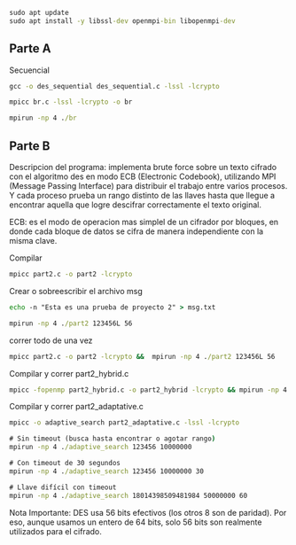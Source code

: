 ```cmd
sudo apt update
sudo apt install -y libssl-dev openmpi-bin libopenmpi-dev

```

## Parte A

Secuencial
```cmd
gcc -o des_sequential des_sequential.c -lssl -lcrypto
```

```cmd
mpicc br.c -lssl -lcrypto -o br
```

```cmd
mpirun -np 4 ./br
```


## Parte B

Descripcion del programa: 
implementa brute force sobre un texto cifrado con el algoritmo des en modo ECB (Electronic Codebook), utilizando MPI (Message Passing Interface) para distribuir el trabajo entre varios procesos. 
Y cada proceso prueba un rango distinto de las llaves hasta que llegue a encontrar aquella que logre descifrar correctamente el texto original. 

ECB: es el modo de operacion mas simplel de un cifrador por bloques, en donde cada bloque de datos se cifra de manera independiente con la misma clave.  

Compilar
```cmd
mpicc part2.c -o part2 -lcrypto

```

Crear o sobreescribir el archivo msg
```cmd
echo -n "Esta es una prueba de proyecto 2" > msg.txt
```


```cmd
mpirun -np 4 ./part2 123456L 56
```


correr todo de una vez
```cmd
mpicc part2.c -o part2 -lcrypto &&  mpirun -np 4 ./part2 123456L 56
```


Compilar y correr part2_hybrid.c
```cmd
mpicc -fopenmp part2_hybrid.c -o part2_hybrid -lcrypto && mpirun -np 4 ./part2_hybrid 18014398509481984L 56 100000 60
```



Compilar y correr part2_adaptative.c
```cmd
mpicc -o adaptive_search part2_adaptative.c -lssl -lcrypto

# Sin timeout (busca hasta encontrar o agotar rango)
mpirun -np 4 ./adaptive_search 123456 10000000

# Con timeout de 30 segundos
mpirun -np 4 ./adaptive_search 123456 10000000 30

# Llave difícil con timeout
mpirun -np 4 ./adaptive_search 18014398509481984 50000000 60
```


Nota Importante:
DES usa 56 bits efectivos (los otros 8 son de paridad).
Por eso, aunque usamos un entero de 64 bits, solo 56 bits son realmente utilizados para el cifrado.
